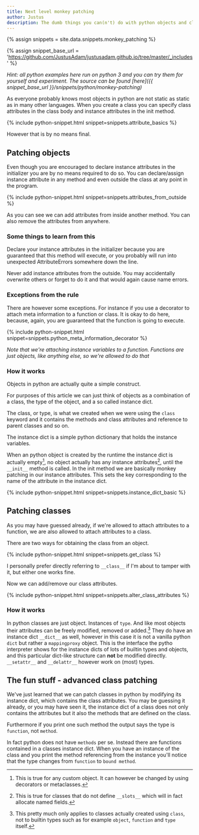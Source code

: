 ```yaml
---
title: Next level monkey patching
author: Justus
description: The dumb things you can(n't) do with python objects and classes
---
```


{% assign snippets = site.data.snippets.monkey_patching %}

{% assign snippet_base_url = 'https://github.com/JustusAdam/justusadam.github.io/tree/master/_includes' %}

*Hint: all python examples here run on python 3 and you can try them for yourself and experiment.
The source can be found [here]({{ snippet_base_url }}/snippets/python/monkey-patching)*

As everyone probably knows most objects in python are not static as static as in many other languages. When you create a class you can specify class attributes in the class body and instance attributes in the init method.

{% include python-snippet.html snippet=snippets.attribute_basics %}


However that is by no means final.

## Patching objects

Even though you are encouraged to declare instance attributes in the initializer you are by no means required to do so. You can declare/assign instance attribute in any method and even outside the class at any point in the program.

{% include python-snippet.html snippet=snippets.attributes_from_outside %}

As you can see we can add attributes from inside another method. You can also remove the attributes from anywhere.

### Some things to learn from this

Declare your instance attributes in the initializer because you are guaranteed that this method will execute, or you probably will run into unexpected AttributeErrors somewhere down the line.

Never add instance attributes from the outside. You may accidentally overwrite others or forget to do it and that would again cause name errors.

### Exceptions from the rule

There are however some exceptions. For instance if you use a decorator to attach meta information to a function or class. It is okay to do here, because, again, you are guaranteed that the function is going to execute.

{% include python-snippet.html snippet=snippets.python_meta_information_decorator %}


*Note that we're attaching instance variables to a function. Functions are just objects, like anything else, so we're allowed to do that*

### How it works

Objects in python are actually quite a simple construct.

For purposes of this article we can just think of objects as a combination of a class, the type of the object, and a so called instance dict.

The class, or type, is what we created when we were using the `class` keyword and it contains the methods and class attributes and reference to parent classes and so on.

The instance dict is a simple python dictionary that holds the instance variables.

When an python object is created by the runtime the instance dict is actually empty[^instance_dict_init], no object actually has any instance attributes[^slots], until the `__init__` method is called. In the init method we are basically monkey patching in our instance attributes. This sets the key corresponding to the name of the attribute in the instance dict.

[^instance_dict_init]:
    This is true for any custom object. It can however be changed by using decorators or metaclasses.

[^slots]:
    This is true for classes that do not define `__slots__` which will in fact allocate named fields.

{% include python-snippet.html snippet=snippets.instance_dict_basic %}

## Patching classes

As you may have guessed already, if we're allowed to attach attributes to a function, we are also allowed to attach attributes to a class.

There are two ways for obtaining the class from an object.

{% include python-snippet.html snippet=snippets.get_class %}

I personally prefer directly referring to `__class__` if I'm about to tamper with it, but either one works fine.

Now we can add/remove our class attributes.

{% include python-snippet.html snippet=snippets.alter_class_attributes %}

### How it works

In python classes are just object. Instances of `type`. And like most objects their attributes can be freely modified, removed or added.[^class_temper_limits] They do have an instance dict `__dict__` as well, however in this case it is not a vanilla python `dict` but rather a `mappingproxy` object. This is the interface the pytho interpreter shows for the instance dicts of lots of builtin types and objects, and this particular dict-like structure can **not** be modified directly. `__setattr__` and `__delattr__` however work on (most) types.

[^class_temper_limits]:
    This pretty much only applies to classes actually created using `class`, not to builtin types such as for example `object`, `function` and `type` itself.

## The fun stuff - advanced class patching

We've just learned that we can patch classes in python by modifying its instance dict, which contains the class attributes. You may be guessing it already, or you may have seen it, the instance dict of a class does not only contains the attributes but it also the methods that are defined on the class.

Furthermore if you print one such method the output says the type is `function`, not `method`.

In fact python does not have `methods` per se. Instead there are functions contained in a classes instance dict. When you have an instance of the class and you print the method referencing from the instance you'll notice that the type changes from `function` to `bound method`.
